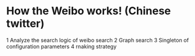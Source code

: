 # How the Weibo works! (Chinese twitter)
1 Analyze the search logic of weibo search
2 Graph search
3 Singleton of configuration parameters
4 rnaking strategy
